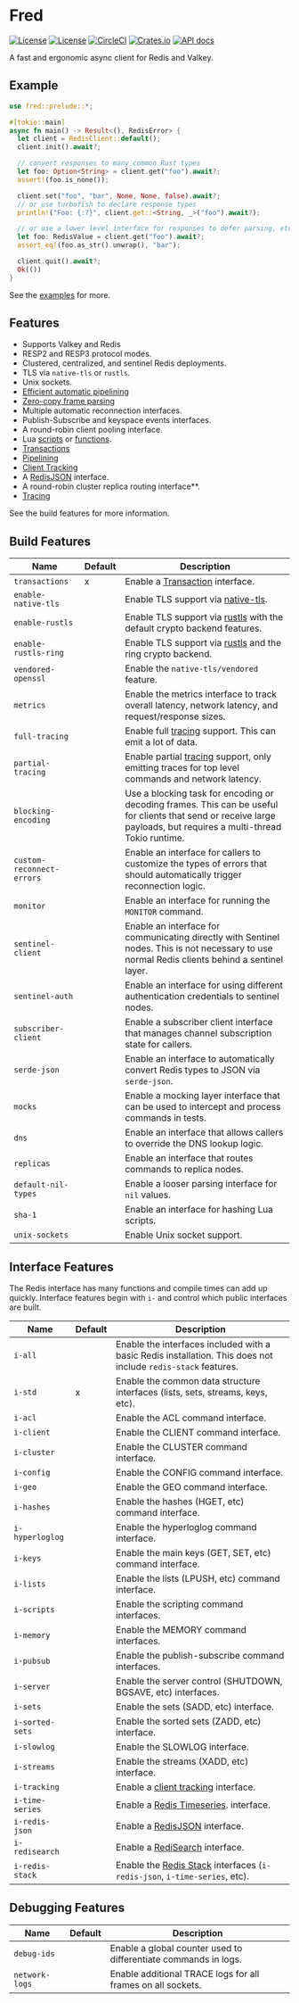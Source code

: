 Fred
====

[![License](https://img.shields.io/badge/license-MIT-blue.svg)](https://opensource.org/licenses/MIT)
[![License](https://img.shields.io/badge/License-Apache%202.0-blue.svg)](https://opensource.org/licenses/Apache-2.0)
[![CircleCI](https://circleci.com/gh/aembke/fred.rs/tree/main.svg?style=svg)](https://circleci.com/gh/aembke/fred.rs/tree/main)
[![Crates.io](https://img.shields.io/crates/v/fred.svg)](https://crates.io/crates/fred)
[![API docs](https://docs.rs/fred/badge.svg)](https://docs.rs/fred)

A fast and ergonomic async client for Redis and Valkey.

## Example

```rust
use fred::prelude::*;

#[tokio::main]
async fn main() -> Result<(), RedisError> {
  let client = RedisClient::default();
  client.init().await?;

  // convert responses to many common Rust types
  let foo: Option<String> = client.get("foo").await?;
  assert!(foo.is_none());

  client.set("foo", "bar", None, None, false).await?;
  // or use turbofish to declare response types
  println!("Foo: {:?}", client.get::<String, _>("foo").await?);

  // or use a lower level interface for responses to defer parsing, etc
  let foo: RedisValue = client.get("foo").await?;
  assert_eq!(foo.as_str().unwrap(), "bar");

  client.quit().await?;
  Ok(())
}
```

See the [examples](https://github.com/aembke/fred.rs/tree/main/examples) for more.

## Features

* Supports Valkey and Redis
* RESP2 and RESP3 protocol modes.
* Clustered, centralized, and sentinel Redis deployments.
* TLS via `native-tls` or `rustls`.
* Unix sockets.
* [Efficient automatic pipelining](bin/benchmark)
* [Zero-copy frame parsing](https://github.com/aembke/redis-protocol.rs)
* Multiple automatic reconnection interfaces.
* Publish-Subscribe and keyspace events interfaces.
* A round-robin client pooling interface.
* Lua [scripts](https://redis.io/docs/interact/programmability/eval-intro/)
  or [functions](https://redis.io/docs/interact/programmability/functions-intro/).
* [Transactions](https://redis.io/docs/interact/transactions/)
* [Pipelining](https://redis.io/topics/pipelining)
* [Client Tracking](https://redis.io/docs/manual/client-side-caching/)
* A [RedisJSON](https://github.com/RedisJSON/RedisJSON) interface.
* A round-robin cluster replica routing interface**.
* [Tracing](https://github.com/tokio-rs/tracing)

See the build features for more information.

## Build Features

| Name                      | Default | Description                                                                                                                                                         |
|---------------------------|---------|---------------------------------------------------------------------------------------------------------------------------------------------------------------------|
| `transactions`            | x       | Enable a [Transaction](https://redis.io/docs/interact/transactions/) interface.                                                                                     |
| `enable-native-tls`       |         | Enable TLS support via [native-tls](https://crates.io/crates/native-tls).                                                                                           |
| `enable-rustls`           |         | Enable TLS support via [rustls](https://crates.io/crates/rustls) with the default crypto backend features.                                                          |
| `enable-rustls-ring`      |         | Enable TLS support via [rustls](https://crates.io/crates/rustls) and the ring crypto backend.                                                                       |
| `vendored-openssl`        |         | Enable the `native-tls/vendored` feature.                                                                                                                           |
| `metrics`                 |         | Enable the metrics interface to track overall latency, network latency, and request/response sizes.                                                                 |
| `full-tracing`            |         | Enable full [tracing](./src/trace/README.md) support. This can emit a lot of data.                                                                                  |
| `partial-tracing`         |         | Enable partial [tracing](./src/trace/README.md) support, only emitting traces for top level commands and network latency.                                           |
| `blocking-encoding`       |         | Use a blocking task for encoding or decoding frames. This can be useful for clients that send or receive large payloads, but requires a multi-thread Tokio runtime. |
| `custom-reconnect-errors` |         | Enable an interface for callers to customize the types of errors that should automatically trigger reconnection logic.                                              |
| `monitor`                 |         | Enable an interface for running the `MONITOR` command.                                                                                                              |
| `sentinel-client`         |         | Enable an interface for communicating directly with Sentinel nodes. This is not necessary to use normal Redis clients behind a sentinel layer.                      |
| `sentinel-auth`           |         | Enable an interface for using different authentication credentials to sentinel nodes.                                                                               |
| `subscriber-client`       |         | Enable a subscriber client interface that manages channel subscription state for callers.                                                                           |
| `serde-json`              |         | Enable an interface to automatically convert Redis types to JSON via `serde-json`.                                                                                  |
| `mocks`                   |         | Enable a mocking layer interface that can be used to intercept and process commands in tests.                                                                       |
| `dns`                     |         | Enable an interface that allows callers to override the DNS lookup logic.                                                                                           |
| `replicas`                |         | Enable an interface that routes commands to replica nodes.                                                                                                          |
| `default-nil-types`       |         | Enable a looser parsing interface for `nil` values.                                                                                                                 |
| `sha-1`                   |         | Enable an interface for hashing Lua scripts.                                                                                                                        |
| `unix-sockets`            |         | Enable Unix socket support.                                                                                                                                         |

## Interface Features

The Redis interface has many functions and compile times can add up quickly. Interface features begin with `i-` and
control which public interfaces are built.

| Name            | Default | Description                                                                                                   |
|-----------------|---------|---------------------------------------------------------------------------------------------------------------|
| `i-all`         |         | Enable the interfaces included with a basic Redis installation. This does not include `redis-stack` features. |
| `i-std`         | x       | Enable the common data structure interfaces (lists, sets, streams, keys, etc).                                |
| `i-acl`         |         | Enable the ACL command interface.                                                                             |
| `i-client`      |         | Enable the CLIENT command interface.                                                                          |
| `i-cluster`     |         | Enable the CLUSTER command interface.                                                                         |
| `i-config`      |         | Enable the CONFIG command interface.                                                                          |
| `i-geo`         |         | Enable the GEO command interface.                                                                             |
| `i-hashes`      |         | Enable the hashes (HGET, etc) command interface.                                                              |
| `i-hyperloglog` |         | Enable the hyperloglog command interface.                                                                     |
| `i-keys`        |         | Enable the main keys (GET, SET, etc) command interface.                                                       |
| `i-lists`       |         | Enable the lists (LPUSH, etc) command interface.                                                              |
| `i-scripts`     |         | Enable the scripting command interfaces.                                                                      |
| `i-memory`      |         | Enable the MEMORY command interfaces.                                                                         |
| `i-pubsub`      |         | Enable the publish-subscribe command interfaces.                                                              |
| `i-server`      |         | Enable the server control (SHUTDOWN, BGSAVE, etc) interfaces.                                                 |
| `i-sets`        |         | Enable the sets (SADD, etc) interface.                                                                        |
| `i-sorted-sets` |         | Enable the sorted sets (ZADD, etc) interface.                                                                 |
| `i-slowlog`     |         | Enable the SLOWLOG interface.                                                                                 |
| `i-streams`     |         | Enable the streams (XADD, etc) interface.                                                                     |
| `i-tracking`    |         | Enable a [client tracking](https://redis.io/docs/manual/client-side-caching/) interface.                      |
| `i-time-series` |         | Enable a [Redis Timeseries](https://redis.io/docs/data-types/timeseries/).  interface.                        |
| `i-redis-json`  |         | Enable a [RedisJSON](https://github.com/RedisJSON/RedisJSON) interface.                                       |
| `i-redisearch`  |         | Enable a [RediSearch](https://github.com/RediSearch/RediSearch) interface.                                    |
| `i-redis-stack` |         | Enable the [Redis Stack](https://github.com/redis-stack) interfaces (`i-redis-json`, `i-time-series`, etc).   |

## Debugging Features

| Name           | Default | Description                                                     |
|----------------|---------|-----------------------------------------------------------------|
| `debug-ids`    |         | Enable a global counter used to differentiate commands in logs. |
| `network-logs` |         | Enable additional TRACE logs for all frames on all sockets.     |
